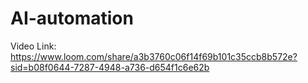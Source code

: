 # AI-automation
Video Link: https://www.loom.com/share/a3b3760c06f14f69b101c35ccb8b572e?sid=b08f0644-7287-4948-a736-d654f1c6e62b
